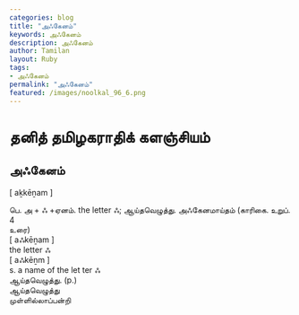 ```yaml
---  
categories: blog  
title: "அஃகேனம்"
keywords: அஃகேனம்  
description: அஃகேனம்
author: Tamilan  
layout: Ruby  
tags:     
- அஃகேனம்
permalink: "அஃகேனம்"  
featured: /images/noolkal_96_6.png  
--- 
```

# தனித் தமிழகராதிக் களஞ்சியம்
## அஃகேனம்

[ aḵkēṉam ]  
  
பெ. அ + ஃ +ஏனம். the letter ஃ; ஆய்தவெழுத்து. அஃகேனமாய்தம் (காரிகை. உறுப். 4  
உரை)  
[ aஃkēṉam ]  
the letter ஃ  
[ aஃkēṉm ]  
s. a name of the let ter ஃ  
ஆய்தவெழுத்து. (p.)  
ஆய்தவெழுத்து  
முள்ளில்லாப்பன்றி